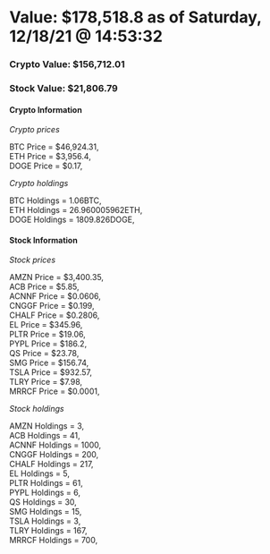 # Value: $178,518.8 as of Saturday, 12/18/21 @ 14:53:32 

### Crypto Value: $156,712.01

### Stock Value: $21,806.79

#### Crypto Information 
*Crypto prices* 

BTC Price = $46,924.31,  
ETH Price = $3,956.4,  
DOGE Price = $0.17,  


*Crypto holdings* 

BTC Holdings = 1.06BTC,  
ETH Holdings = 26.960005962ETH,  
DOGE Holdings = 1809.826DOGE,  


#### Stock Information 

*Stock prices* 

AMZN Price = $3,400.35,  
ACB Price = $5.85,  
ACNNF Price = $0.0606,  
CNGGF Price = $0.199,  
CHALF Price = $0.2806,  
EL Price = $345.96,  
PLTR Price = $19.06,  
PYPL Price = $186.2,  
QS Price = $23.78,  
SMG Price = $156.74,  
TSLA Price = $932.57,  
TLRY Price = $7.98,  
MRRCF Price = $0.0001,  


*Stock holdings* 

AMZN Holdings = 3,  
ACB Holdings = 41,  
ACNNF Holdings = 1000,  
CNGGF Holdings = 200,  
CHALF Holdings = 217,  
EL Holdings = 5,  
PLTR Holdings = 61,  
PYPL Holdings = 6,  
QS Holdings = 30,  
SMG Holdings = 15,  
TSLA Holdings = 3,  
TLRY Holdings = 167,  
MRRCF Holdings = 700,  


